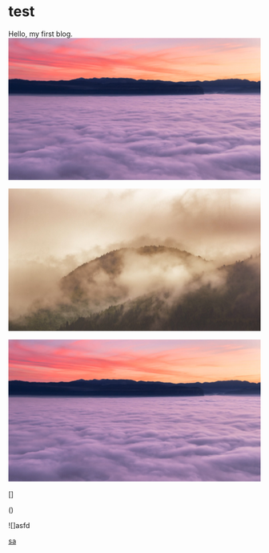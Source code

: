 # test

Hello, my first blog.
![test1](res/head1.jpg)

![test2](res/head2.jpg)

![test1](res/head1.jpg)

[]

()

![]asfd

[sa](res)
